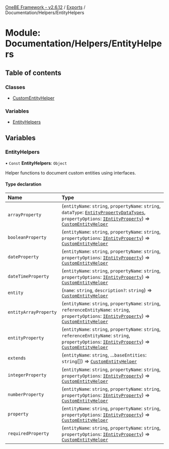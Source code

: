 [OneBE Framework - v2.6.12](../README.md) / [Exports](../modules.md) / Documentation/Helpers/EntityHelpers

# Module: Documentation/Helpers/EntityHelpers

## Table of contents

### Classes

- [CustomEntityHelper](../classes/Documentation_Helpers_EntityHelpers.CustomEntityHelper.md)

### Variables

- [EntityHelpers](Documentation_Helpers_EntityHelpers.md#entityhelpers)

## Variables

### EntityHelpers

• `Const` **EntityHelpers**: `Object`

Helper functions to document custom entities using interfaces.

#### Type declaration

| Name | Type |
| :------ | :------ |
| `arrayProperty` | (`entityName`: `string`, `propertyName`: `string`, `dataType`: [`EntityPropertyDataTypes`](../enums/Documentation_Definition_DataTypes.EntityPropertyDataTypes.md), `propertyOptions`: [`IEntityProperty`](../interfaces/Documentation_Definition_EntityMetadata.IEntityProperty.md)) => [`CustomEntityHelper`](../classes/Documentation_Helpers_EntityHelpers.CustomEntityHelper.md) |
| `booleanProperty` | (`entityName`: `string`, `propertyName`: `string`, `propertyOptions`: [`IEntityProperty`](../interfaces/Documentation_Definition_EntityMetadata.IEntityProperty.md)) => [`CustomEntityHelper`](../classes/Documentation_Helpers_EntityHelpers.CustomEntityHelper.md) |
| `dateProperty` | (`entityName`: `string`, `propertyName`: `string`, `propertyOptions`: [`IEntityProperty`](../interfaces/Documentation_Definition_EntityMetadata.IEntityProperty.md)) => [`CustomEntityHelper`](../classes/Documentation_Helpers_EntityHelpers.CustomEntityHelper.md) |
| `dateTimeProperty` | (`entityName`: `string`, `propertyName`: `string`, `propertyOptions`: [`IEntityProperty`](../interfaces/Documentation_Definition_EntityMetadata.IEntityProperty.md)) => [`CustomEntityHelper`](../classes/Documentation_Helpers_EntityHelpers.CustomEntityHelper.md) |
| `entity` | (`name`: `string`, `description?`: `string`) => [`CustomEntityHelper`](../classes/Documentation_Helpers_EntityHelpers.CustomEntityHelper.md) |
| `entityArrayProperty` | (`entityName`: `string`, `propertyName`: `string`, `referenceEntityName`: `string`, `propertyOptions`: [`IEntityProperty`](../interfaces/Documentation_Definition_EntityMetadata.IEntityProperty.md)) => [`CustomEntityHelper`](../classes/Documentation_Helpers_EntityHelpers.CustomEntityHelper.md) |
| `entityProperty` | (`entityName`: `string`, `propertyName`: `string`, `referenceEntityName`: `string`, `propertyOptions`: [`IEntityProperty`](../interfaces/Documentation_Definition_EntityMetadata.IEntityProperty.md)) => [`CustomEntityHelper`](../classes/Documentation_Helpers_EntityHelpers.CustomEntityHelper.md) |
| `extends` | (`entityName`: `string`, ...`baseEntities`: `string`[]) => [`CustomEntityHelper`](../classes/Documentation_Helpers_EntityHelpers.CustomEntityHelper.md) |
| `integerProperty` | (`entityName`: `string`, `propertyName`: `string`, `propertyOptions`: [`IEntityProperty`](../interfaces/Documentation_Definition_EntityMetadata.IEntityProperty.md)) => [`CustomEntityHelper`](../classes/Documentation_Helpers_EntityHelpers.CustomEntityHelper.md) |
| `numberProperty` | (`entityName`: `string`, `propertyName`: `string`, `propertyOptions`: [`IEntityProperty`](../interfaces/Documentation_Definition_EntityMetadata.IEntityProperty.md)) => [`CustomEntityHelper`](../classes/Documentation_Helpers_EntityHelpers.CustomEntityHelper.md) |
| `property` | (`entityName`: `string`, `propertyName`: `string`, `propertyOptions`: [`IEntityProperty`](../interfaces/Documentation_Definition_EntityMetadata.IEntityProperty.md)) => [`CustomEntityHelper`](../classes/Documentation_Helpers_EntityHelpers.CustomEntityHelper.md) |
| `requiredProperty` | (`entityName`: `string`, `propertyName`: `string`, `propertyOptions`: [`IEntityProperty`](../interfaces/Documentation_Definition_EntityMetadata.IEntityProperty.md)) => [`CustomEntityHelper`](../classes/Documentation_Helpers_EntityHelpers.CustomEntityHelper.md) |
